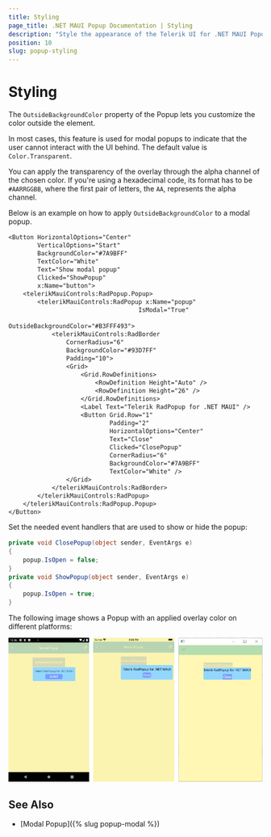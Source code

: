 ```yaml
---
title: Styling
page_title: .NET MAUI Popup Documentation | Styling
description: "Style the appearance of the Telerik UI for .NET MAUI Popup by setting its overlay color."
position: 10
slug: popup-styling
---
```


# Styling

The `OutsideBackgroundColor` property of the Popup lets you customize the color outside the element.

In most cases, this feature is used for modal popups to indicate that the user cannot interact with the UI behind. The default value is `Color.Transparent`.

You can apply the transparency of the overlay through the alpha channel of the chosen color. If you're using a hexadecimal code, its format has to be `#AARRGGBB`, where the first pair of letters, the `AA`, represents the alpha channel.

Below is an example on how to apply `OutsideBackgroundColor` to a modal popup.

```XAML
<Button HorizontalOptions="Center"
        VerticalOptions="Start"
        BackgroundColor="#7A9BFF"
        TextColor="White"
        Text="Show modal popup"
        Clicked="ShowPopup"
        x:Name="button">
    <telerikMauiControls:RadPopup.Popup>
        <telerikMauiControls:RadPopup x:Name="popup"
                                    IsModal="True"
                                    OutsideBackgroundColor="#B3FFF493">
            <telerikMauiControls:RadBorder
                CornerRadius="6"
                BackgroundColor="#93D7FF"
                Padding="10">
                <Grid>
                    <Grid.RowDefinitions>
                        <RowDefinition Height="Auto" />
                        <RowDefinition Height="26" />
                    </Grid.RowDefinitions>
                    <Label Text="Telerik RadPopup for .NET MAUI" />
                    <Button Grid.Row="1"
                            Padding="2"
                            HorizontalOptions="Center"
                            Text="Close"
                            Clicked="ClosePopup"
                            CornerRadius="6"
                            BackgroundColor="#7A9BFF"
                            TextColor="White" />
                </Grid>
            </telerikMauiControls:RadBorder>
        </telerikMauiControls:RadPopup>
    </telerikMauiControls:RadPopup.Popup>
</Button>
```

Set the needed event handlers that are used to show or hide the popup:

```C#
private void ClosePopup(object sender, EventArgs e)
{
    popup.IsOpen = false;
}
private void ShowPopup(object sender, EventArgs e)
{
    popup.IsOpen = true;
}
```

The following image shows a Popup with an applied overlay color on different platforms:

![Popup Modal](images/popup_features_modal.png)

## See Also

- [Modal Popup]({% slug popup-modal %})
